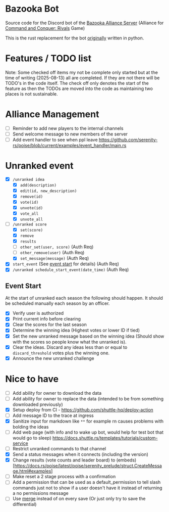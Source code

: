 # Bazooka Bot

Source code for the Discord bot of the [Bazooka Alliance Server](http://discord.gg/uQVy7BH) (Alliance for [Command and Conquer: Rivals](https://www.ea.com/en-ca/games/command-and-conquer/command-and-conquer-rivals) Game)

This is the rust replacement for the bot [originally](https://github.com/fone-git/bazooka-bot) written in python.

# Features / TODO list

<!-- Leave completed items as a feature list / what is being considered for implementation -->

Note: Some checked off items my not be complete only started but at the time of writing (2025-08-13) all are completed.
If they are not there will be TODO's in the code itself.
The check off only denotes the start of the feature as then the TODOs are moved into the code as maintaining two places is not sustainable.

# Alliance Management

- [ ] Reminder to add new players to the internal channels
- [ ] Send welcome message to new members of the server
- [ ] Add event handler to see when ppl leave https://github.com/serenity-rs/poise/blob/current/examples/event_handler/main.rs

# Unranked event

- [x] `/unranked idea`
  - [x] `add(description)`
  - [x] `edit(id, new_description)`
  - [x] `remove(id)`
  - [x] `vote(id)`
  - [x] `unvote(id)`
  - [x] `vote_all`
  - [x] `unvote_all`
- [ ] `/unranked score`
  - [x] `set(score)`
  - [x] `remove`
  - [x] `results`
  - [ ] `other_set(user, score)` (Auth Req)
  - [ ] `other_remove(user)` (Auth Req)
  - [x] `set_message(message)` (Auth Req)
- [x] `start_event` (See [event start](#event-start) for details) (Auth Req)
- [x] `/unranked schedule_start_event(date_time)` (Auth Req)

## Event Start

At the start of unranked each season the following should happen.
It should be scheduled manually each season by an officer.

- [x] Verify user is authorized
- [x] Print current info before clearing
- [x] Clear the scores for the last season
- [x] Determine the winning idea (Highest votes or lower ID if tied)
- [x] Set the new unranked message based on the winning idea (Should show with the scores so people know what the unranked is).
- [x] Clear the ideas. Discard any ideas less than or equal to `discard_threshold` votes plus the winning one.
- [x] Announce the new unranked challenge

# Nice to have

- [ ] Add ability for owner to download the data
- [ ] Add ability for owner to replace the data (intended to be from something downloaded previously)
- [x] Setup deploy from CI - https://github.com/shuttle-hq/deploy-action
- [ ] Add message ID to the trace at ingress
- [x] Sanitize input for markdown like `**` for example rn causes problems with bolding the ideas
- [ ] Add web page (with info and to wake up bot, would help for test bot that would go to sleep) https://docs.shuttle.rs/templates/tutorials/custom-service
- [ ] Restrict unranked commands to that channel
- [x] Send a status messages when it connects (including the version)
- [x] Change results (vote counts and leader board) to (embeds)[https://docs.rs/poise/latest/poise/serenity_prelude/struct.CreateMessage.html#examples]
- [ ] Make reset a 2 stage process with a confirmation
- [ ] Add a permission that can be used as a default_permission to tell slash commands just not to show if a user doesn't have it instead of returning a no permissions message
- [ ] Use [merge](https://neon.tech/postgresql/postgresql-tutorial/postgresql-merge) instead of on every save (Or just only try to save the differential)
